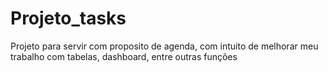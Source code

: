 # Projeto_tasks
Projeto para servir com proposito de agenda, com intuito de melhorar meu trabalho com tabelas, dashboard, entre outras funções

